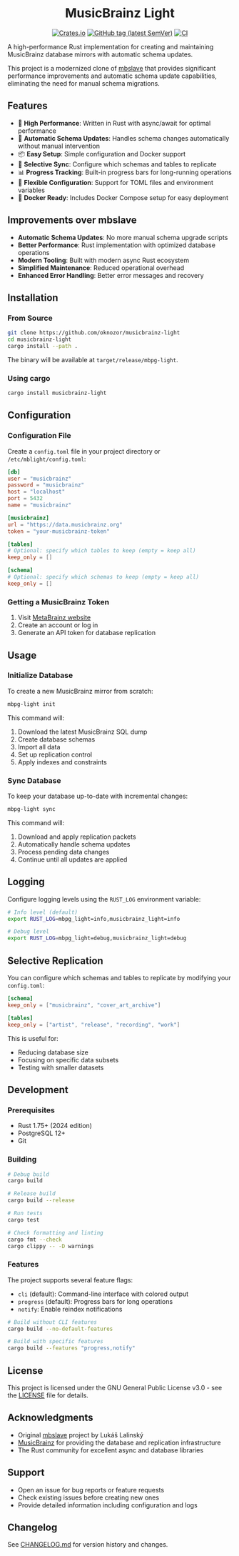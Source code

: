 <div align="center">

# MusicBrainz Light

[![Crates.io](https://img.shields.io/crates/v/musicbrainz-light)](https://crates.io/crates/musicbrainz-light)
[![GitHub tag (latest SemVer)](https://img.shields.io/github/v/tag/oknozor/mbpg-light)](https://github.com/oknozor/mbpg-light/tags)
[![CI](https://github.com/oknozor/mbpg-light/actions/workflows/CI.yaml/badge.svg)](https://github.com/oknozor/mbpg-light/actions/workflows/CI.yaml)

</div>

A high-performance Rust implementation for creating and maintaining MusicBrainz database mirrors with automatic schema updates.

This project is a modernized clone of [mbslave](https://github.com/acoustid/mbslave) that provides significant performance improvements and automatic schema update capabilities, eliminating the need for manual schema migrations.

## Features

- 🚀 **High Performance**: Written in Rust with async/await for optimal performance
- 🔄 **Automatic Schema Updates**: Handles schema changes automatically without manual intervention
- 📦 **Easy Setup**: Simple configuration and Docker support
- 🎯 **Selective Sync**: Configure which schemas and tables to replicate
- 📊 **Progress Tracking**: Built-in progress bars for long-running operations
- 🔧 **Flexible Configuration**: Support for TOML files and environment variables
- 🐳 **Docker Ready**: Includes Docker Compose setup for easy deployment

## Improvements over mbslave

- **Automatic Schema Updates**: No more manual schema upgrade scripts
- **Better Performance**: Rust implementation with optimized database operations
- **Modern Tooling**: Built with modern async Rust ecosystem
- **Simplified Maintenance**: Reduced operational overhead
- **Enhanced Error Handling**: Better error messages and recovery

## Installation

### From Source

```bash
git clone https://github.com/oknozor/musicbrainz-light
cd musicbrainz-light
cargo install --path .
```

The binary will be available at `target/release/mbpg-light`.

### Using cargo

```bash
cargo install musicbrainz-light
```

## Configuration

### Configuration File

Create a `config.toml` file in your project directory or `/etc/mblight/config.toml`:

```toml
[db]
user = "musicbrainz"
password = "musicbrainz"
host = "localhost"
port = 5432
name = "musicbrainz"

[musicbrainz]
url = "https://data.musicbrainz.org"
token = "your-musicbrainz-token"

[tables]
# Optional: specify which tables to keep (empty = keep all)
keep_only = []

[schema]
# Optional: specify which schemas to keep (empty = keep all)
keep_only = []
```

### Getting a MusicBrainz Token

1. Visit [MetaBrainz website](https://metabrainz.org/)
2. Create an account or log in
3. Generate an API token for database replication

## Usage

### Initialize Database

To create a new MusicBrainz mirror from scratch:

```bash
mbpg-light init
```

This command will:
1. Download the latest MusicBrainz SQL dump
2. Create database schemas
3. Import all data
4. Set up replication control
5. Apply indexes and constraints

### Sync Database

To keep your database up-to-date with incremental changes:

```bash
mbpg-light sync
```

This command will:
1. Download and apply replication packets
2. Automatically handle schema updates
3. Process pending data changes
4. Continue until all updates are applied

## Logging

Configure logging levels using the `RUST_LOG` environment variable:

```bash
# Info level (default)
export RUST_LOG=mbpg_light=info,musicbrainz_light=info

# Debug level
export RUST_LOG=mbpg_light=debug,musicbrainz_light=debug
```

## Selective Replication

You can configure which schemas and tables to replicate by modifying your `config.toml`:

```toml
[schema]
keep_only = ["musicbrainz", "cover_art_archive"]

[tables]
keep_only = ["artist", "release", "recording", "work"]
```

This is useful for:
- Reducing database size
- Focusing on specific data subsets
- Testing with smaller datasets

## Development

### Prerequisites

- Rust 1.75+ (2024 edition)
- PostgreSQL 12+
- Git

### Building

```bash
# Debug build
cargo build

# Release build
cargo build --release

# Run tests
cargo test

# Check formatting and linting
cargo fmt --check
cargo clippy -- -D warnings
```

### Features

The project supports several feature flags:

- `cli` (default): Command-line interface with colored output
- `progress` (default): Progress bars for long operations
- `notify`: Enable reindex notifications

```bash
# Build without CLI features
cargo build --no-default-features

# Build with specific features
cargo build --features "progress,notify"
```

## License

This project is licensed under the GNU General Public License v3.0 - see the [LICENSE](LICENSE) file for details.

## Acknowledgments

- Original [mbslave](https://github.com/acoustid/mbslave) project by Lukáš Lalinský
- [MusicBrainz](https://musicbrainz.org/) for providing the database and replication infrastructure
- The Rust community for excellent async and database libraries

## Support

- Open an issue for bug reports or feature requests
- Check existing issues before creating new ones
- Provide detailed information including configuration and logs

## Changelog

See [CHANGELOG.md](CHANGELOG.md) for version history and changes.
